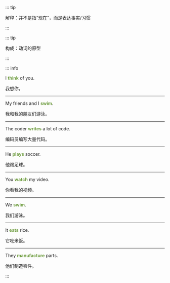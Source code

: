 ::: tip

解释：并不是指“现在”，而是表达事实/习惯

:::


::: tip

构成：动词的原型

:::



::: info

I **<font color="6f9d40">think</font>** of you.

我想你。

---

My friends and I **<font color="6f9d40">swim</font>**.

我和我的朋友们游泳。

---

The coder **<font color="6f9d40">writes</font>** a lot of code.

编码员编写大量代码。

---

He **<font color="6f9d40">plays</font>** soccer.

他踢足球。

---

You **<font color="6f9d40">watch</font>** my video.

你看我的视频。

---

We **<font color="6f9d40">swim</font>**.

我们游泳。

---

It **<font color="6f9d40">eats</font>** rice.

它吃米饭。

---

They **<font color="6f9d40">manufacture</font>** parts.

他们制造零件。

:::